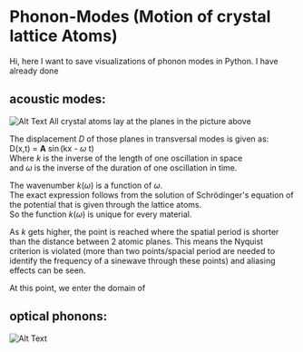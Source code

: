 # Phonon-Modes (Motion of crystal lattice Atoms)
Hi, here I want to save visualizations of phonon modes in Python.
I have already done 
## acoustic modes: 
![Alt Text](./AcousticPhononModes.gif)
All crystal atoms lay at the planes in the picture above  


The displacement $D$ of those planes in transversal modes is given as:   
D(x,t) = **A** $\sin$(kx - $\omega$ t)  
Where $k$ is the inverse of the length of one oscillation in space  
and $\omega$ is the inverse of the duration of one oscillation in time.


The wavenumber $k(\omega)$ is a function of $\omega$.  
The exact expression follows from the solution of Schrödinger's equation of the potential that is given through the lattice atoms.  
So the function $k(\omega)$ is unique for every material. 


As $k$ gets higher, the point is reached where the spatial period is shorter than the distance between 2 atomic planes.
This means the Nyquist criterion is violated (more than two points/spacial period are needed to identify the frequency of a sinewave through these points) and aliasing effects can be seen.

At this point, we enter the domain of 
## optical phonons: 
![Alt Text](./OpticPhononModes.gif)
